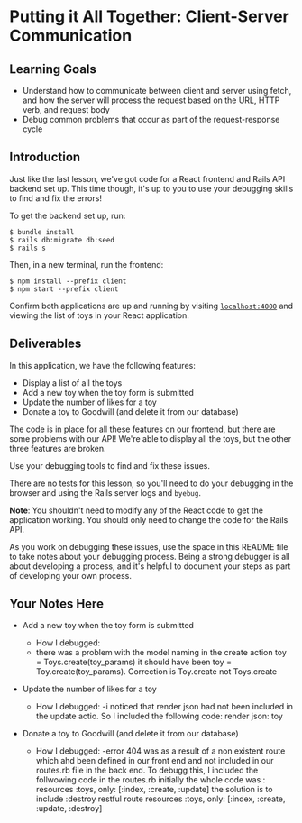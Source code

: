 # Putting it All Together: Client-Server Communication

## Learning Goals

- Understand how to communicate between client and server using fetch, and how
  the server will process the request based on the URL, HTTP verb, and request
  body
- Debug common problems that occur as part of the request-response cycle

## Introduction

Just like the last lesson, we've got code for a React frontend and Rails API
backend set up. This time though, it's up to you to use your debugging skills to
find and fix the errors!

To get the backend set up, run:

```console
$ bundle install
$ rails db:migrate db:seed
$ rails s
```

Then, in a new terminal, run the frontend:

```console
$ npm install --prefix client
$ npm start --prefix client
```

Confirm both applications are up and running by visiting
[`localhost:4000`](http://localhost:4000) and viewing the list of toys in your
React application.

## Deliverables

In this application, we have the following features:

- Display a list of all the toys
- Add a new toy when the toy form is submitted
- Update the number of likes for a toy
- Donate a toy to Goodwill (and delete it from our database)

The code is in place for all these features on our frontend, but there are some
problems with our API! We're able to display all the toys, but the other three
features are broken.

Use your debugging tools to find and fix these issues.

There are no tests for this lesson, so you'll need to do your debugging in the
browser and using the Rails server logs and `byebug`.

**Note**: You shouldn't need to modify any of the React code to get the
application working. You should only need to change the code for the Rails API.

As you work on debugging these issues, use the space in this README file to take
notes about your debugging process. Being a strong debugger is all about
developing a process, and it's helpful to document your steps as part of
developing your own process.

## Your Notes Here

- Add a new toy when the toy form is submitted

  - How I debugged:
   - there was a problem with the model naming in the create action toy = Toys.create(toy_params) it should have been toy = Toy.create(toy_params). Correction is Toy.create not Toys.create

- Update the number of likes for a toy

  - How I debugged: 
    -i noticed that render json had not been included in the update actio. So I included the following code: render json: toy

- Donate a toy to Goodwill (and delete it from our database)

  - How I debugged:
    -error 404 was as a result of a non existent route which ahd been defined in our front end and not included in our routes.rb file in the back end.
    To debugg this, I included the follwowing code in the routes.rb
       initially the whole code was : resources :toys, only: [:index, :create, :update] 
       the solution is to include :destroy  restful route
       resources :toys, only: [:index, :create, :update, :destroy]
